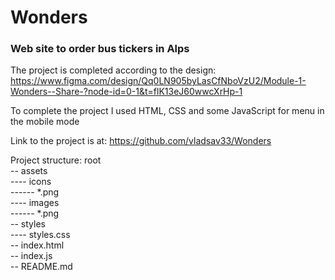 # Wonders

### Web site to order bus tickers in Alps
The project is completed according to the design:
https://www.figma.com/design/Qq0LN905byLasCfNboVzU2/Module-1-Wonders--Share-?node-id=0-1&t=flK13eJ60wwcXrHp-1

To complete the project I used HTML, CSS and some JavaScript for menu in the mobile mode

Link to the project is at:
https://github.com/vladsav33/Wonders

Project structure:
root<br>
-- assets<br>
---- icons<br>
------ *.png<br>
---- images<br>
------ *.png<br>
-- styles<br>
---- styles.css<br>
-- index.html<br>
-- index.js<br>
-- README.md<br>


